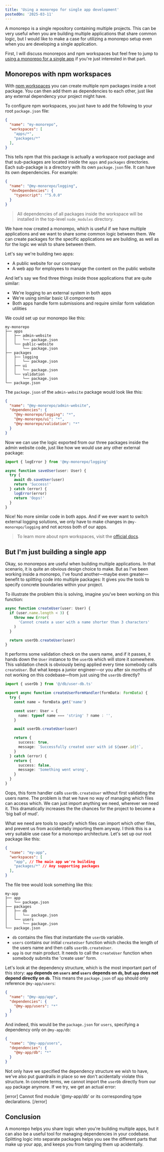 ```yaml
---
title: 'Using a monorepo for single app development'
postedOn: '2025-03-11'
---
```


A monorepo is a single repository containing multiple projects. This can be very useful when you are building multiple applications that share common logic, but I would like to make a case for utilizing a monorepo setup even when you are developing a single application.

First, I will discuss monorepos and npm workspaces but feel free to jump to [using a monorepo for a single app](#but-i-m-just-building-a-single-app) if you're just interested in that part.

## Monorepos with npm workspaces

With [npm workspaces](https://docs.npmjs.com/cli/using-npm/workspaces) you can create multiple npm packages inside a root package. You can then add them as dependencies to each other, just like any external dependency your project might have.

To configure npm workspaces, you just have to add the following to your root `package.json` file:

```json@my-monorepo/package.json
{
  "name": "my-monorepo",
  "workspaces": [
    "apps/*",
    "packages/*"
  ],
}
```

This tells npm that this package is actually a workspace root package and that sub-packages are located inside the `apps` and `packages` directories. Each sub-package is a directory with its own `package.json` file. It can have its own dependencies. For example:

```json@my-monorepo/packages/logging/package.json
{
  "name": "@my-monorepo/logging",
  "devDependencies": {
    "typescript": "^5.0.0"
  }
}
```

> All dependencies of all packages inside the workspace will be installed in the top-level `node_modules` directory.

We have now created a monorepo, which is useful if we have multiple applications and we want to share some common logic between them. We can create packages for the specific applications we are building, as well as for the logic we wish to share between them.

Let's say we're building two apps:

- A public website for our company
- A web app for employees to manage the content on the public website

And let's say we find three things inside those applications that are quite similar:

- We're logging to an external system in both apps
- We're using similar basic UI components
- Both apps handle form submissions and require similar form validation utilities

We could set up our monorepo like this:

```
my-monorepo
├── apps
│   ├── admin-website
│   │   └── package.json
│   └── public-website
│       └── package.json
├── packages
│   ├── logging
│   │   └── package.json
│   ├── ui
│   │   └── package.json
│   └── validation
│       └── package.json
└── package.json
```

The `package.json` of the `admin-website` package would look like this:

```json@apps/admin-website/package.json
{
  "name": "@my-monorepo/admin-website",
  "dependencies": {
    "@my-monorepo/logging": "*",
    "@my-monorepo/ui": "*",
    "@my-monorepo/validation": "*"
  }
}
```

Now we can use the logic exported from our three packages inside the admin website code, just like how we would use any other external package:

```ts@my-monorepo/apps/admin-portal/save-user.ts
import { logError } from '@my-monorepo/logging'

async function saveUser(user: User) {
  try {
    await db.saveUser(user)
    return 'Success!'
  } catch (error) {
    logError(error)
    return 'Oops!'
  }
}
```

Nice! No more similar code in both apps. And if we ever want to switch external logging solutions, we only have to make changes in `@my-monorepo/logging` and not across both of our apps.

> To learn more about npm workspaces, visit the [official docs](https://docs.npmjs.com/cli/using-npm/workspaces).

## But I'm just building a single app

Okay, so monorepos are useful when building multiple applications. In that scenario, it is quite an obvious design choice to make. But as I've been working inside a monorepo, I've found another—maybe even greater—benefit to splitting code into multiple packages: It gives you the tools to specify concrete boundaries within your project.

To illustrate the problem this is solving, imagine you've been working on this function:

```ts
async function createUser(user: User) {
  if (user.name.length < 3) {
    throw new Error(
      'Cannot create a user with a name shorter than 3 characters'
    )
  }

  return userDb.createUser(user)
}
```

It performs some validation check on the users name, and if it passes, it hands down the `User` instance to the `userDb` which will store it somewhere. This validation check is obviously being applied every time somebody calls `createUser`. But what keeps a junior engineer—or you after six months of not working on this codebase—from just using the `userDb` directly?

```ts
import { userDb } from '@/db/user-db.ts'

export async function createUserFormHandler(formData: FormData) {
  try {
    const name = formData.get('name')

    const user: User = {
      name: typeof name === 'string' ? name : '',
    }

    await userDb.createUser(user)

    return {
      success: true,
      message: `Successfully created user with id ${user.id}!`,
    }
  } catch (error) {
    return {
      success: false,
      message: 'Something went wrong',
    }
  }
}
```

Oops, this form handler calls `userDb.createUser` without first validating the users name. The problem is that we have no way of managing which files can access which. We can just import anything we need, wherever we need it. This dramatically increases the the chances for the project to become a 'big ball of mud'.

What we need are tools to specify which files can import which other files, and prevent us from accidentally importing them anyway. I think this is a very suitable use case for a monorepo architecture. Let's set up our root package like this:

```json@my-app/package.json
{
  "name": "my-app",
  "workspaces": [
    "app", // The main app we're building
    "packages/*" // Any supporting packages
  ],
}
```

The file tree would look something like this:

```
my-app
├── app
│   └── package.json
├── packages
│   ├── db
│   │   └── package.json
│   └── users
│       └── package.json
└── package.json
```

- `db` contains the files that instantiate the `userDb` variable.
- `users` contains our initial `createUser` function which checks the length of the users name and then calls `userDb.createUser`.
- `app` is our main product. It needs to call the `createUser` function when somebody submits the 'create user' form.

Let's look at the dependency structure, which is the most important part of this story: **`app` depends on `users` and `users` depends on `db`, but `app` does not depend directly on `db`**. This means the `package.json` of `app` should only reference `@my-app/users`:

```json@my-app/app/package.json
{
  "name": "@my-app/app",
  "dependencies": {
    "@my-app/users": "*"
  }
}
```

And indeed, this would be the `package.json` for `users`, specifying a dependency only on `@my-app/db`:

```json@my-app/packages/users/package.json
{
  "name": "@my-app/users",
  "dependencies": {
    "@my-app/db": "*"
  }
}
```

Not only have we specified the dependency structure we wish to have, we've also put guardrails in place so we don't acidentally violate this structure. In concrete terms, we cannot import the `userDb` directly from our `app` package anymore. If we try, we get an actual error:

[error]
Cannot find module '@my-app/db' or its corresponding type declarations.
[/error]

## Conclusion

A monorepo helps you share logic when you're building multiple apps, but it can also be a useful tool for managing dependencies in your codebase. Splitting logic into separate packages helps you see the different parts that make up your app, and keeps you from tangling them up acidentally.
